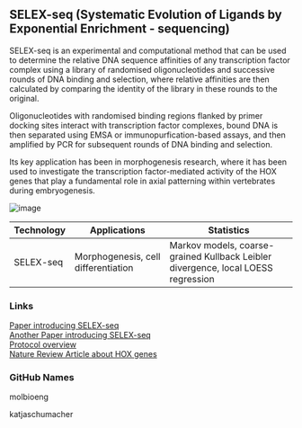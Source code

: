## SELEX-seq (Systematic Evolution of Ligands by Exponential Enrichment - sequencing)

SELEX-seq is an experimental and computational method that can be used to determine the relative DNA sequence affinities of any transcription factor complex using a library of randomised oligonucleotides and successive rounds of DNA binding and selection, where relative affinities are then calculated by comparing the identity of the library in these rounds to the original.

Oligonucleotides with randomised binding regions flanked by primer docking sites interact with transcription factor complexes, bound DNA is then separated using EMSA or immunopurfication-based assays, and then amplified by PCR for subsequent rounds of DNA binding and selection.

Its key application has been in morphogenesis research, where it has been used to investigate the transcription factor-mediated activity of the HOX genes that play a fundamental role in axial patterning within vertebrates during embryogenesis.

![image](https://media.springernature.com/m685/springer-static/image/art%3A10.1203%2F00006450-199710000-00001/MediaObjects/41390_1997_Article_BFpr19972506_Fig1_HTML.jpg)

| Technology | Applications | Statistics |
| ----- | ----- | ------ |
| SELEX-seq | Morphogenesis, cell differentiation | Markov models, coarse-grained Kullback Leibler divergence, local LOESS regression | 

### Links
[Paper introducing SELEX-seq](https://www.sciencedirect.com/science/article/pii/S0092867411013705) \
[Another Paper introducing SELEX-seq](https://pubmed.ncbi.nlm.nih.gov/25151169/) \
[Protocol overview](https://star-protocols.cell.com/protocols/1750) \
[Nature Review Article about HOX genes](https://www.nature.com/articles/pr19972506)

### GitHub Names
molbioeng

katjaschumacher
